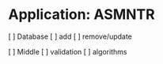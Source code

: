 Application: ASMNTR
==========

[ ]  Database
  [ ]  add
  [ ]  remove/update
  
[ ]  Middle
  [ ]  validation
  [ ]  algorithms
